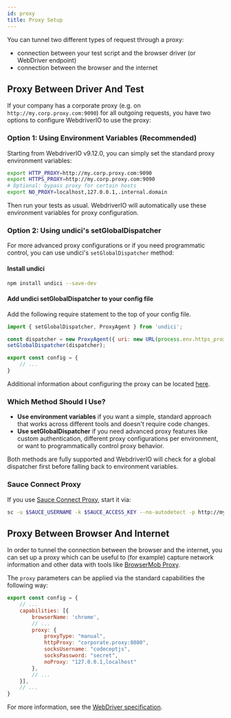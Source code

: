 ```yaml
---
id: proxy
title: Proxy Setup
---
```


You can tunnel two different types of request through a proxy:

- connection between your test script and the browser driver (or WebDriver endpoint)
- connection between the browser and the internet

## Proxy Between Driver And Test

If your company has a corporate proxy (e.g. on `http://my.corp.proxy.com:9090`) for all outgoing requests, you have two options to configure WebdriverIO to use the proxy:

### Option 1: Using Environment Variables (Recommended)

Starting from WebdriverIO v9.12.0, you can simply set the standard proxy environment variables:

```bash
export HTTP_PROXY=http://my.corp.proxy.com:9090
export HTTPS_PROXY=http://my.corp.proxy.com:9090
# Optional: bypass proxy for certain hosts
export NO_PROXY=localhost,127.0.0.1,.internal.domain
```

Then run your tests as usual. WebdriverIO will automatically use these environment variables for proxy configuration.

### Option 2: Using undici's setGlobalDispatcher

For more advanced proxy configurations or if you need programmatic control, you can use undici's `setGlobalDispatcher` method:

#### Install undici

```bash npm2yarn
npm install undici --save-dev
```

#### Add undici setGlobalDispatcher to your config file

Add the following require statement to the top of your config file.

```js title="wdio.conf.js"
import { setGlobalDispatcher, ProxyAgent } from 'undici';

const dispatcher = new ProxyAgent({ uri: new URL(process.env.https_proxy || 'http://my.corp.proxy.com:9090').toString() });
setGlobalDispatcher(dispatcher);

export const config = {
    // ...
}
```

Additional information about configuring the proxy can be located [here](https://github.com/nodejs/undici/blob/main/docs/docs/api/ProxyAgent.md).

### Which Method Should I Use?

- **Use environment variables** if you want a simple, standard approach that works across different tools and doesn't require code changes.
- **Use setGlobalDispatcher** if you need advanced proxy features like custom authentication, different proxy configurations per environment, or want to programmatically control proxy behavior.

Both methods are fully supported and WebdriverIO will check for a global dispatcher first before falling back to environment variables.

### Sauce Connect Proxy

If you use [Sauce Connect Proxy](https://docs.saucelabs.com/secure-connections/sauce-connect-5), start it via:

```sh
sc -u $SAUCE_USERNAME -k $SAUCE_ACCESS_KEY --no-autodetect -p http://my.corp.proxy.com:9090
```

## Proxy Between Browser And Internet

In order to tunnel the connection between the browser and the internet, you can set up a proxy which can be useful to (for example) capture network information and other data with tools like [BrowserMob Proxy](https://github.com/lightbody/browsermob-proxy).

The `proxy` parameters can be applied via the standard capabilities the following way:

```js title="wdio.conf.js"
export const config = {
    // ...
    capabilities: [{
        browserName: 'chrome',
        // ...
        proxy: {
            proxyType: "manual",
            httpProxy: "corporate.proxy:8080",
            socksUsername: "codeceptjs",
            socksPassword: "secret",
            noProxy: "127.0.0.1,localhost"
        },
        // ...
    }],
    // ...
}
```

For more information, see the [WebDriver specification](https://w3c.github.io/webdriver/#proxy).
